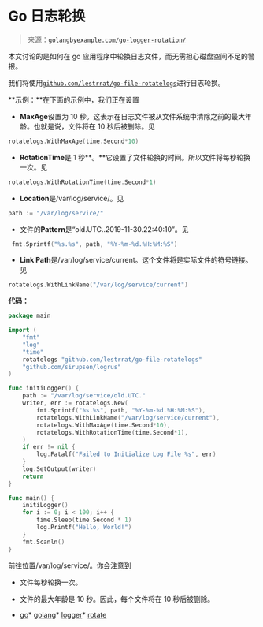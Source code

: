 <!--yml

分类：未分类

日期：2024-10-13 06:04:47

-->

# Go 日志轮换

> 来源：[`golangbyexample.com/go-logger-rotation/`](https://golangbyexample.com/go-logger-rotation/)

本文讨论的是如何在 go 应用程序中轮换日志文件，而无需担心磁盘空间不足的警报。

我们将使用[`github.com/lestrrat/go-file-rotatelogs`](https://github.com/lestrrat/go-file-rotatelogs)进行日志轮换。

**示例：**在下面的示例中，我们正在设置

+   **MaxAge**设置为 10 秒。这表示在日志文件被从文件系统中清除之前的最大年龄。也就是说，文件将在 10 秒后被删除。见

```go
rotatelogs.WithMaxAge(time.Second*10)
```

+   **RotationTime**是 1 秒**。**它设置了文件轮换的时间。所以文件将每秒轮换一次。见

```go
rotatelogs.WithRotationTime(time.Second*1)
```

+   **Location**是/var/log/service/。见

```go
path := "/var/log/service/"
```

+   文件的**Pattern**是“old.UTC..2019-11-30.22:40:10”。见

```go
 fmt.Sprintf("%s.%s", path, "%Y-%m-%d.%H:%M:%S")
```

+   **Link Path**是/var/log/service/current。这个文件将是实际文件的符号链接。见

```go
rotatelogs.WithLinkName("/var/log/service/current")
```

**代码：**

```go
package main

import (
    "fmt"
    "log"
    "time"
    rotatelogs "github.com/lestrrat/go-file-rotatelogs"
    "github.com/sirupsen/logrus"
)

func initiLogger() {
    path := "/var/log/service/old.UTC."
    writer, err := rotatelogs.New(
        fmt.Sprintf("%s.%s", path, "%Y-%m-%d.%H:%M:%S"),
        rotatelogs.WithLinkName("/var/log/service/current"),
        rotatelogs.WithMaxAge(time.Second*10),
        rotatelogs.WithRotationTime(time.Second*1),
    )
    if err != nil {
        log.Fatalf("Failed to Initialize Log File %s", err)
    }
    log.SetOutput(writer)
    return
}

func main() {
    initiLogger()
    for i := 0; i < 100; i++ {
        time.Sleep(time.Second * 1)
        log.Printf("Hello, World!")
    }
    fmt.Scanln()
}
```

前往位置/var/log/service/。你会注意到

+   文件每秒轮换一次。

+   文件的最大年龄是 10 秒。因此，每个文件将在 10 秒后被删除。

+   [go](https://golangbyexample.com/tag/go/)*   [golang](https://golangbyexample.com/tag/golang/)*   [logger](https://golangbyexample.com/tag/logger/)*   [rotate](https://golangbyexample.com/tag/rotate/)

